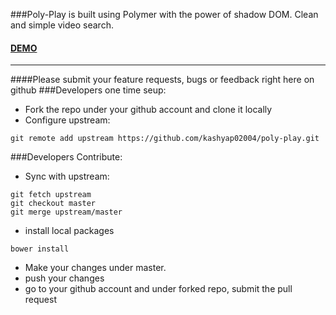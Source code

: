 ###Poly-Play is built using Polymer with the power of shadow DOM. Clean and simple video search.
#### [DEMO](http://kashyap02004.github.io/poly-play/)
---
####Please submit your feature requests, bugs or feedback right here on github
###Developers one time seup:
* Fork the repo under your github account and clone it locally
* Configure upstream:
```
git remote add upstream https://github.com/kashyap02004/poly-play.git
```

###Developers Contribute:
* Sync with upstream:
```
git fetch upstream
git checkout master
git merge upstream/master
```
* install local packages
```
bower install
```
* Make your changes under master.
* push your changes
* go to your github account and under forked repo, submit the pull request
